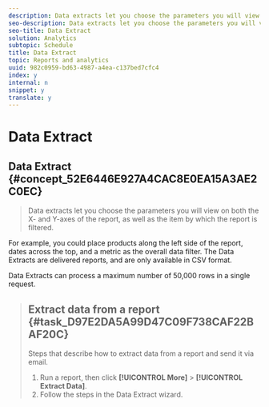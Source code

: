 ```yaml
---
description: Data extracts let you choose the parameters you will view on both the X- and Y-axes of the report, as well as the item by which the report is filtered.
seo-description: Data extracts let you choose the parameters you will view on both the X- and Y-axes of the report, as well as the item by which the report is filtered.
seo-title: Data Extract
solution: Analytics
subtopic: Schedule
title: Data Extract
topic: Reports and analytics
uuid: 982c0959-bd63-4987-a4ea-c137bed7cfc4
index: y
internal: n
snippet: y
translate: y
---
```


# Data Extract

## Data Extract {#concept_52E6446E927A4CAC8E0EA15A3AE2C0EC}
>Data extracts let you choose the parameters you will view on both the X- and Y-axes of the report, as well as the item by which the report is filtered.
<!-- t_data_extract.xml -->
For example, you could place products along the left side of the report, dates across the top, and a metric as the overall data filter. The Data Extracts are delivered reports, and are only available in CSV format. 

Data Extracts can process a maximum number of 50,000 rows in a single request. 
>## Extract data from a report {#task_D97E2DA5A99D47C09F738CAF22BAF20C}
>Steps that describe how to extract data from a report and send it via email.
>1. Run a report, then click **[!UICONTROL  More]** > **[!UICONTROL  Extract Data]**.
>1. Follow the steps in the Data Extract wizard.
